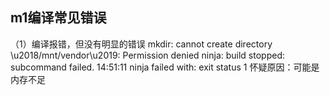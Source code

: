 ## m1编译常见错误
（1）编译报错，但没有明显的错误
mkdir: cannot create directory \u2018/mnt/vendor\u2019: Permission denied
ninja: build stopped: subcommand failed.
14:51:11 ninja failed with: exit status 1
怀疑原因：可能是内存不足

